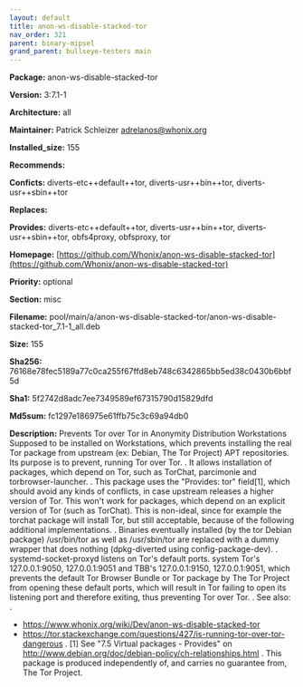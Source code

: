 ```yaml
---
layout: default
title: anon-ws-disable-stacked-tor
nav_order: 321
parent: binary-mipsel
grand_parent: bullseye-testers main
---
```


**Package:** anon-ws-disable-stacked-tor

**Version:** 3:7.1-1

**Architecture:**  all

**Maintainer:**  Patrick Schleizer <adrelanos@whonix.org>

**Installed_size:**  155

**Recommends:**  

**Conficts:**  diverts-etc++default++tor, diverts-usr++bin++tor, diverts-usr++sbin++tor

**Replaces:**  

**Provides:**  diverts-etc++default++tor, diverts-usr++bin++tor, diverts-usr++sbin++tor, obfs4proxy, obfsproxy, tor

**Homepage:**  [https://github.com/Whonix/anon-ws-disable-stacked-tor](https://github.com/Whonix/anon-ws-disable-stacked-tor)

**Priority:**  optional

**Section:** misc

**Filename:**  pool/main/a/anon-ws-disable-stacked-tor/anon-ws-disable-stacked-tor_7.1-1_all.deb

**Size:**  155

**Sha256:**  76168e78fec5189a77c0ca255f67ffd8eb748c6342865bb5ed38c0430b6bbf5d

**Sha1:**  5f2742d8adc7ee7349589ef67315790d15829dfd

**Md5sum:**  fc1297e186975e61ffb75c3c69a94db0

**Description:** Prevents Tor over Tor in Anonymity Distribution Workstations
 Supposed to be installed on Workstations, which prevents installing the real
 Tor package from upstream (ex: Debian, The Tor Project) APT repositories. Its
 purpose is to prevent, running Tor over Tor.
 .
 It allows installation of packages, which depend on Tor, such as TorChat,
 parcimonie and torbrowser-launcher.
 .
 This package uses the "Provides: tor" field[1], which should avoid any kinds of
 conflicts, in case upstream releases a higher version of Tor. This won't work
 for packages, which depend on an explicit version of Tor (such as TorChat).
 This is non-ideal, since for example the torchat package will install Tor, but
 still acceptable, because of the following additional implementations.
 .
 Binaries eventually installed (by the tor Debian package) /usr/bin/tor as well
 as /usr/sbin/tor are replaced with a dummy wrapper that does nothing
 (dpkg-diverted using config-package-dev).
 .
 systemd-socket-proxyd listens on Tor's default ports. system Tor's
 127.0.0.1:9050, 127.0.0.1:9051 and TBB's 127.0.0.1:9150, 127.0.0.1:9051,
 which prevents the
 default Tor Browser Bundle or Tor package by The Tor Project from opening
 these default ports, which will result in Tor failing to open its listening
 port and therefore exiting, thus preventing Tor over Tor.
 .
 See also:
 .
 * https://www.whonix.org/wiki/Dev/anon-ws-disable-stacked-tor
 * https://tor.stackexchange.com/questions/427/is-running-tor-over-tor-dangerous
 .
 [1] See "7.5 Virtual packages - Provides" on
 http://www.debian.org/doc/debian-policy/ch-relationships.html
 .
 This package is produced independently of, and carries no guarantee from,
 The Tor Project.


